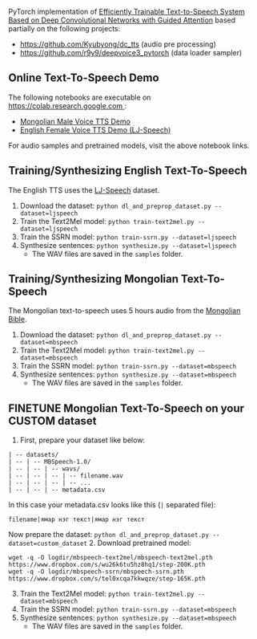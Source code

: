 PyTorch implementation of
[Efficiently Trainable Text-to-Speech System Based on Deep Convolutional Networks with Guided Attention](https://arxiv.org/abs/1710.08969)
based partially on the following projects:
* https://github.com/Kyubyong/dc_tts (audio pre processing)
* https://github.com/r9y9/deepvoice3_pytorch (data loader sampler)

## Online Text-To-Speech Demo
The following notebooks are executable on [https://colab.research.google.com ](https://colab.research.google.com):
* [Mongolian Male Voice TTS Demo](https://colab.research.google.com/github/tugstugi/pytorch-dc-tts/blob/master/notebooks/MongolianTTS.ipynb)
* [English Female Voice TTS Demo (LJ-Speech)](https://colab.research.google.com/github/tugstugi/pytorch-dc-tts/blob/master/notebooks/EnglishTTS.ipynb)

For audio samples and pretrained models, visit the above notebook links.

## Training/Synthesizing English Text-To-Speech
The English TTS uses the [LJ-Speech](https://keithito.com/LJ-Speech-Dataset/) dataset.
1. Download the dataset: `python dl_and_preprop_dataset.py --dataset=ljspeech`
2. Train the Text2Mel model: `python train-text2mel.py --dataset=ljspeech`
3. Train the SSRN model: `python train-ssrn.py --dataset=ljspeech`
4. Synthesize sentences: `python synthesize.py --dataset=ljspeech`
   * The WAV files are saved in the `samples` folder.

## Training/Synthesizing Mongolian Text-To-Speech
The Mongolian text-to-speech uses 5 hours audio from the [Mongolian Bible](https://www.bible.com/mn/versions/1590-2013-ariun-bibli-2013).
1. Download the dataset: `python dl_and_preprop_dataset.py --dataset=mbspeech`
2. Train the Text2Mel model: `python train-text2mel.py --dataset=mbspeech`
3. Train the SSRN model: `python train-ssrn.py --dataset=mbspeech`
4. Synthesize sentences: `python synthesize.py --dataset=mbspeech`
   * The WAV files are saved in the `samples` folder.

## FINETUNE Mongolian Text-To-Speech on your CUSTOM dataset

1. First, prepare your dataset like below:
```
| -- datasets/
| -- | -- MBSpeech-1.0/
| -- | -- | -- wavs/
| -- | -- | -- | -- filename.wav
| -- | -- | -- | -- ...
| -- | -- | -- metadata.csv
```
In this case your metadata.csv looks like this (`|` separated file):
```
filename|ямар нэг текст|ямар нэг текст
```
Now prepare the dataset: `python dl_and_preprop_dataset.py --dataset=custom_dataset`
2. Download pretrained model: 
```
wget -q -O logdir/mbspeech-text2mel/mbspeech-text2mel.pth https://www.dropbox.com/s/wu26k6tu5hz8hq1/step-200K.pth
wget -q -O logdir/mbspeech-ssrn/mbspeech-ssrn.pth https://www.dropbox.com/s/tel0xcqa7kkwqze/step-165K.pth
```
3. Train the Text2Mel model: `python train-text2mel.py --dataset=mbspeech`
4. Train the SSRN model: `python train-ssrn.py --dataset=mbspeech`
5. Synthesize sentences: `python synthesize.py --dataset=mbspeech`
   * The WAV files are saved in the `samples` folder.